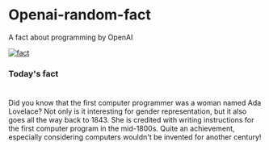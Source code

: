 
# Openai-random-fact
 A fact about programming by OpenAI

[![fact](https://github.com/MarioVidoni/openai-daily-fact/actions/workflows/main.yml/badge.svg)](https://github.com/MarioVidoni/openai-daily-fact/actions/workflows/main.yml)

### Today's fact
# 
Did you know that the first computer programmer was a woman named Ada Lovelace? Not only is it interesting for gender representation, but it also goes all the way back to 1843. She is credited with writing instructions for the first computer program in the mid-1800s. Quite an achievement, especially considering computers wouldn't be invented for another century!